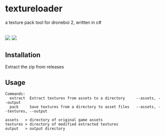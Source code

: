 # textureloader
a texture pack tool for droneboi 2, written in c#

[![](https://img.shields.io/badge/AssetsTools.NET-2.0.11-cyan)](https://github.com/nesrak1/AssetsTools.NET/releases/tag/v20)
[![](https://img.shields.io/badge/Droneboi%202-1.0.2.2-navy)](https://store.steampowered.com/app/2112360/Droneboi_2/)
---
## Installation
Extract the zip from releases
## Usage
```
Commands:
  extract  Extract textures from assets to a directory     --assets, --output
  pack     Save textures from a directory to asset files   --assets, --textures, --output
  
assets   > directory of original game assets
textures > directory of modified extracted textures
output   > output directory
```
